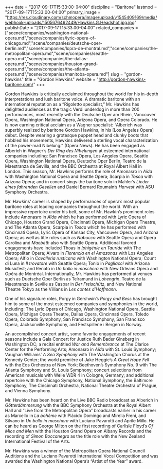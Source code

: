 +++
date = "2017-09-17T15:33:00-04:00"
discipline = "Baritone"
lastmod = "2017-09-17T15:33:00-04:00"
primary_image = "https://res.cloudinary.com/schmopera/image/upload/v1545409169/media/webhook-uploads/1505676492449/Hawkins.G.Headshot.jpg.jpg"
publishDate = "2017-09-17T15:33:00-04:00"
related_companies = ["scene/companies/washington-national-opera.md","scene/companies/lyric-opera-of-chicago.md","scene/companies/deutsche-oper-berlin.md","scene/companies/lopra-de-montral.md","scene/companies/the-metropolitan-opera.md","scene/companies/seattle-opera.md","scene/companies/the-dallas-opera.md","scene/companies/houston-grand-opera.md","scene/companies/the-atlanta-opera.md","scene/companies/manitoba-opera.md"]
slug = "gordon-hawkins"
title = "Gordon Hawkins"
website = "http://gordon-hawkins-baritone.com/"
+++

Gordon Hawkins is critically acclaimed throughout the world for his in-depth interpretations and lush baritone voice. A dramatic baritone with an international reputation as a “Rigoletto specialist,” Mr. Hawkins has delighted audiences as the tragic Verdi underdog in more than 200 performances, most recently with the Deutsche Oper am Rhein, Vancouver Opera, Washington National Opera, Arizona Opera, and Opera Colorado. He is now earning critical acclaim as a Wagner specialist: “Alberich was superbly realized by baritone Gordon Hawkins, in his [Los Angeles Opera] début. Despite wearing a grotesque puppet head and clunky boots that hobbled his movements, Hawkins delivered a sterling vocal characterization of the power-mad Nibelung.” (Opera News). He has been engaged as Alberich in Wagner’s *Der Ring des Nibelungen* at esteemed international companies including: San Francisco Opera, Los Angeles Opera, Seattle Opera, Washington National Opera, Deutsche Oper Berlin, Teatro de la Maestranza de Sevilla, and the BBC Orchestra at Royal Albert Hall in London. This season, Mr. Hawkins performs the role of Amonasro in *Aïda* with Washington National Opera and Seattle Opera; Scarpia in *Tosca* with Arizona Opera; and in concert sings the baritone solo in Mahler’s *Lieder eines fahrenden Gesellen* and Daniel Bernard Roumain’s *Harvest* with ASU Symphony Orchestra.

Mr. Hawkins’ career is shaped by performances of opera’s most popular baritone roles at leading companies throughout the world. With an impressive repertoire under his belt, some of Mr. Hawkin’s prominent roles include Amonasro in *Aïda* which he has performed with Lyric Opera of Chicago, Houston Grand Opera, Cincinnati Opera, Michigan Opera Theatre, and The Atlanta Opera; Scarpia in *Tosca* which he has performed with Cincinnati Opera, Lyric Opera of Kansas City, Vancouver Opera, and Arizona Opera; as well as title roles such as *Nabucco* with Seattle Opera and Opera Carolina and *Macbeth* also with Seattle Opera. Additional favored engagements have included Thoas in *Iphigénie en Tauride* with The Metropolitan Opera; Alvaro in *Florencia en el Amazonas* with Los Angeles Opera; Alfio in *Cavalleria rusticana* with Washington National Opera; Count di Luna in *Il trovatore* with Seattle Opera; Tonio in *Pagliacci* with Arizona Musicfest; and Renato in *Un ballo in maschera* with New Orleans Opera and Opéra de Montréal. Internationally, Mr. Hawkins has performed at venues such as Duetsche Oper Berlin as Telramund in *Lohengrin*, Teatro de la Maestranza in Seville as Caspar in *Der Freischütz*, and New National Theatre Tokyo as the Villians in *Les contes d’Hoffmann*.

One of his signature roles, Porgy in Gershwin’s *Porgy and Bess* has brought him to some of the most esteemed companies and symphonies in the world, including: The Lyric Opera of Chicago, Washington National Opera, Seattle Opera, Michigan Opera Theatre, Dallas Opera, Cincinnati Opera, Toledo Opera, Colorado Symphony, San Francisco Symphony, San Francisco Opera, Jacksonville Symphony, and Festspillene i Bergen in Norway.

An accomplished concert artist, some favorite engagements of recent seasons include a Gala Concert for Justice Ruth Bader Ginsberg in Washington DC; a recital entitled *War and Remembrance* at The Clarice Center for the Performing Arts; Amonasro in *Aïda* with St. Louis Symphony; Vaughan Williams’ *A Sea Symphony* with The Washington Chorus at the Kennedy Center; the world première of Jake Heggie’s *A Great Hope Fell* with the Eos Orchestra of New York; Beethoven’s Symphony No. 9 with The Atlanta Symphony and St. Louis Symphony; concert selections from American musicals with Welle WDR 4 in Cologne, Germany; and additional repertoire with the Chicago Symphony, National Symphony, the Baltimore Symphony, The Cincinnati Orchestra, National Theatre Orchestra of Prague, and Vienna Symphony.

Mr. Hawkins has been heard on the Live BBC Radio broadcast as Alberich in *Götterdämmerung* with the BBC Symphony Orchestra at the Royal Albert Hall and “Live from the Metropolitan Opera” broadcasts earlier in his career as Marcello in *La bohème* with Plácido Domingo and Mirella Freni, and Silvano in *Un ballo in maschera* with Luciano Pavarotti and Aprile Millo. He can be heard as George Milton on the first recording of Carlisle Floyd’s *Of Mice and Men* with the Houston Grand Opera on Albany Records and the recording of *Simon Boccanegra* as the title role with the New Zealand International Festival of the Arts. 

Mr. Hawkins was a winner of the Metropolitan Opera National Council Auditions and the Luciano Pavarotti International Vocal Competition and was awarded the Washington National Opera’s “Artist of the Year” award.
